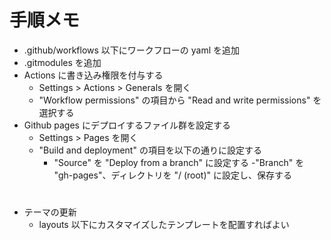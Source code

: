 # 手順メモ
- .github/workflows 以下にワークフローの yaml を追加
- .gitmodules を追加
- Actions に書き込み権限を付与する
   - Settings > Actions > Generals を開く
   - "Workflow permissions" の項目から "Read and write permissions" を選択する
- Github pages にデプロイするファイル群を設定する
   - Settings > Pages を開く
   - "Build and deployment" の項目を以下の通りに設定する 
      - "Source" を "Deploy from a branch" に設定する
      -"Branch" を "gh-pages"、ディレクトリを "/ (root)" に設定し、保存する

#
- テーマの更新
   - layouts 以下にカスタマイズしたテンプレートを配置すればよい
